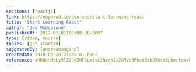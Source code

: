 ```yaml
---
sections: [reactjs]
link: https://egghead.io/courses/start-learning-react
title: "Start Learning React"
author: "Joe Maddalone"
publishedAt: 2017-01-01T00:00:00.000Z
type: [video, course]
topics: [get_started]
suggestedBy: [andreamangano]
createdAt: 2018-03-20T21:45:01.606Z
reference: aHR0cHM6Ly9lZ2doZWFkLmlvL2NvdXJzZXMvc3RhcnQtbGVhcm5pbmctcmVhY3Q
---
```

